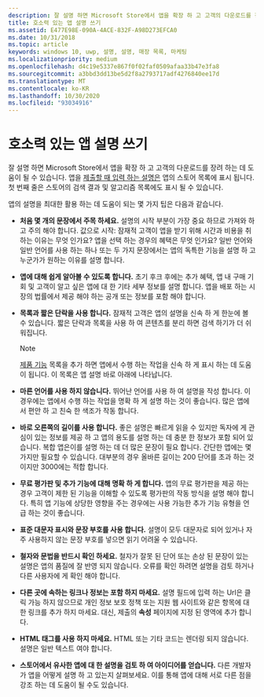 ```yaml
---
description: 잘 설명 하면 Microsoft Store에서 앱을 확장 하 고 고객의 다운로드를 장려 하는 데 도움이 될 수 있습니다.
title: 호소력 있는 앱 설명 쓰기
ms.assetid: E477E98E-090A-4ACE-832F-A98D273EFCA0
ms.date: 10/31/2018
ms.topic: article
keywords: windows 10, uwp, 설명, 설명, 매장 목록, 마케팅
ms.localizationpriority: medium
ms.openlocfilehash: d4c19e5337e867f0f02faf0509afaa33b47e3fa8
ms.sourcegitcommit: a3bbd3dd13be5d2f8a2793717adf4276840ee17d
ms.translationtype: MT
ms.contentlocale: ko-KR
ms.lasthandoff: 10/30/2020
ms.locfileid: "93034916"
---
```

# <a name="write-a-great-app-description"></a>호소력 있는 앱 설명 쓰기


잘 설명 하면 Microsoft Store에서 앱을 확장 하 고 고객의 다운로드를 장려 하는 데 도움이 될 수 있습니다. 앱을 [제출할 때 입력 하는 설명은](create-app-store-listings.md#description) 앱의 스토어 목록에 표시 됩니다. 첫 번째 줄은 스토어의 검색 결과 및 알고리즘 목록에도 표시 될 수 있습니다.

앱의 설명을 최대한 활용 하는 데 도움이 되는 몇 가지 팁은 다음과 같습니다.

-   **처음 몇 개의 문장에서 주목 하세요.** 설명의 시작 부분이 가장 중요 하므로 가져와 하 고 주의 해야 합니다. 값으로 시작: 잠재적 고객이 앱을 받기 위해 시간과 비용을 취하는 이유는 무엇 인가요? 앱을 선택 하는 경우의 혜택은 무엇 인가요? 일반 언어와 일반 언어를 사용 하는 하나 또는 두 가지 문장에서는 앱의 독특한 기능을 설명 하 고 누군가가 원하는 이유를 설명 합니다.
-   **앱에 대해 쉽게 알아볼 수 있도록 합니다.** 초기 후크 후에는 추가 혜택, 앱 내 구매 기회 및 고객이 알고 싶은 앱에 대 한 기타 세부 정보를 설명 합니다. 앱을 배포 하는 시장의 법률에서 제공 해야 하는 공개 또는 정보를 포함 해야 합니다.
-   **목록과 짧은 단락을 사용 합니다.** 잠재적 고객은 앱의 설명을 신속 하 게 한눈에 볼 수 있습니다. 짧은 단락과 목록을 사용 하 여 콘텐츠를 분리 하면 검색 하기가 더 쉬워집니다.

    > [!NOTE]
    > [제품 기능](create-app-store-listings.md#product-features) 목록을 추가 하면 앱에서 수행 하는 작업을 신속 하 게 표시 하는 데 도움이 됩니다. 이 목록은 앱 설명 바로 아래에 나타납니다.

-   **마른 언어를 사용 하지 않습니다.** 뛰어난 언어를 사용 하 여 설명을 작성 합니다. 이 경우에는 앱에서 수행 하는 작업을 명확 하 게 설명 하는 것이 좋습니다. 많은 앱에서 편안 하 고 친숙 한 색조가 작동 합니다.
-   **바로 오른쪽의 길이를 사용 합니다.** 좋은 설명은 빠르게 읽을 수 있지만 독자에 게 관심이 있는 정보를 제공 하 고 앱의 용도를 설명 하는 데 충분 한 정보가 포함 되어 있습니다. 복합 앱은이를 설명 하는 데 더 많은 문장이 필요 합니다. 간단한 앱에는 몇 가지만 필요할 수 있습니다. 대부분의 경우 올바른 길이는 200 단어를 초과 하는 것 이지만 3000에는 적합 합니다.
-   **무료 평가판 및 추가 기능에 대해 명확 하 게 합니다.** 앱의 무료 평가판을 제공 하는 경우 고객이 제한 된 기능을 이해할 수 있도록 평가판의 작동 방식을 설명 해야 합니다. 특히 앱 기능에 상당한 영향을 주는 경우에는 사용 가능한 추가 기능 유형을 언급 하는 것이 좋습니다.
-   **표준 대문자 표시와 문장 부호를 사용 합니다.** 설명이 모두 대문자로 되어 있거나 자주 사용하지 않는 문장 부호를 넣으면 읽기 어려울 수 있습니다.
-   **철자와 문법을 반드시 확인 하세요.** 철자가 잘못 된 단어 또는 손상 된 문장이 있는 설명은 앱의 품질에 잘 반영 되지 않습니다. 오류를 확인 하려면 설명을 검토 하거나 다른 사용자에 게 확인 해야 합니다.
-   **다른 곳에 속하는 링크나 정보는 포함 하지 마세요.** 설명 필드에 입력 하는 Url은 클릭 가능 하지 않으므로 개인 정보 보호 정책 또는 지원 웹 사이트와 같은 항목에 대 한 링크를 추가 하지 마세요. 대신, 제출의 **속성** 페이지에 지정 된 영역에 추가 합니다.
-   **HTML 태그를 사용 하지 마세요.** HTML 또는 기타 코드는 렌더링 되지 않습니다. 설명은 일반 텍스트 여야 합니다.
-   **스토어에서 유사한 앱에 대 한 설명을 검토 하 여 아이디어를 얻습니다.** 다른 개발자가 앱을 어떻게 설명 하 고 있는지 살펴보세요. 이를 통해 앱에 대해 서로 다른 점을 강조 하는 데 도움이 될 수도 있습니다.

 

 




